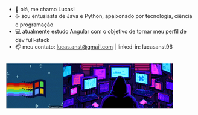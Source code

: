 - 👋 olá, me chamo Lucas! 
- ☕  sou entusiasta de Java e Python, apaixonado por tecnologia, ciência e programação
- 💻 atualmente estudo Angular com o objetivo de tornar meu perfil de dev full-stack
- 📫 meu contato: lucas.anst@gmail.com | linked-in: lucasanst96
 
<div> 
    <div>
        <br>
        <img align="left" height="120" alt="windows" src="windows.gif"> 
        <img align="left" height="120"  alt="coding" src="sof-enginner.gif">
        <br> 
    </div>
</div>
